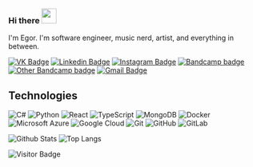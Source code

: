 ### Hi there <img src="https://raw.githubusercontent.com/MartinHeinz/MartinHeinz/master/wave.gif" width="30px">


I'm Egor.
I'm software engineer, music nerd, artist, and everything in between.

[![VK Badge](https://img.shields.io/badge/-Egor_Dunaev-blue?style=flat-square&logo=VK&logoColor=white&link=https://vk.com/thewwer)](https://vk.com/thewwer)
[![Linkedin Badge](https://img.shields.io/badge/-Egor_Dunaev-blue?style=flat-square&logo=Linkedin&logoColor=white&link=https://www.linkedin.com/in/egordunaev/)](https://www.linkedin.com/in/egordunaev/)
[![Instagram Badge](https://img.shields.io/badge/-Egor_Dunaev-orange?style=flat-square&logo=instagram&logoColor=white&link=https://www.instagram.com/egordu/)](https://www.instagram.com/egordu/)
[![Bandcamp badge](https://img.shields.io/badge/-electronic_music-black?style=flat-square&logo=bandcamp&logoColor=#408294&link=https://thewwer.bandcamp.com/)](https://thewwer.bandcamp.com/)
[![Other Bandcamp badge](https://img.shields.io/badge/-ambient_music-black?style=flat-square&logo=bandcamp&logoColor=#408294&link=https://fromnothing.bandcamp.com/)](https://fromnothing.bandcamp.com/)
[![Gmail Badge](https://img.shields.io/badge/-egodunaev@gmail.com-c14438?style=flat-square&logo=Gmail&logoColor=white&link=mailto:egodunaev@gmail.com)](mailto:egodunaev@gmail.com)

## Technologies

![C#](https://img.shields.io/badge/-csharp-black?style=flat-square&logo=c#)
![Python](https://img.shields.io/badge/-Python-black?style=flat-square&logo=Python)
![React](https://img.shields.io/badge/-React-black?style=flat-square&logo=react)
![TypeScript](https://img.shields.io/badge/-TypeScript-black?style=flat-square&logo=typescript)
![MongoDB](https://img.shields.io/badge/-MongoDB-black?style=flat-square&logo=mongodb)
![Docker](https://img.shields.io/badge/-Docker-black?style=flat-square&logo=docker)
![Microsoft Azure](https://img.shields.io/badge/Microsoft%20Azure-black?style=flat-square&logo=microsoft-azure)
![Google Cloud](https://img.shields.io/badge/Google%20Cloud-black?style=flat-square&logo=google-cloud)
![Git](https://img.shields.io/badge/-Git-black?style=flat-square&logo=git)
![GitHub](https://img.shields.io/badge/-GitHub-black?style=flat-square&logo=github)
![GitLab](https://img.shields.io/badge/-GitLab-black?style=flat-square&logo=gitlab)

![Github Stats](https://github-readme-stats.vercel.app/api?username=egordunaev&count_private=true&show_icons=true&include_all_commits=true)
![Top Langs](https://github-readme-stats.vercel.app/api/top-langs/?username=egordunaev&hide=TeX&layout=compact)

![Visitor Badge](https://visitor-badge.laobi.icu/badge?page_id=egordunaev)
